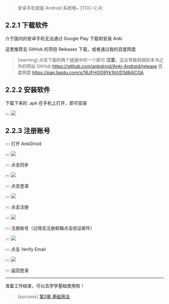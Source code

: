> 安卓手机就是 Android 系统哦~
[TOC=2,4]
## 2.2.1 下载软件

介于国内的安卓手机无法通过 Google Play 下载和安装 Anki

这里推荐去 GitHub 的项目 Releases 下载，或者通过我的百度网盘
>[warning] 点击下面的两个链接中的一个即可
> **注意**，这会导致转跳到本书之外的网站
> GitHub
> https://github.com/ankidroid/Anki-Android/release
> 百度网盘
> https://pan.baidu.com/s/16JFHGO9Yk1hlUD1d84iCGA

## 2.2.2 安装软件

下载下来的 .apk 在手机上打开，即可安装

:-: ![](../images/image18.png)

## 2.2.3 注册账号

:-:  打开 AnkiDroid

:-: ![](../images/image6.png)

:-: 点击同步

:-: ![](../images/image9.png) 

:-: 点击登录

:-: ![](../images/image4.png) 

:-: 点击注册

:-: ![](../images/image.png)

:-: 注册账号（记得去注册邮箱点击验证邮件）

:-: ![](../images/TIM图片20181010195557.png)

:-: 点击 Verify Email

:-: ![](../images/image13.png)

:-: 返回登录

*****
准备工作结束，可以去学学基础使用啦！

>[success] [第3章 基础用法](../basic-usage/basic-usage.md)

